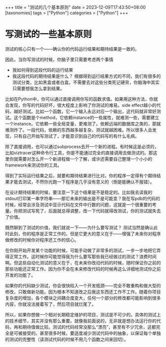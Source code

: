+++
title = "测试的几个基本原则"
date = 2023-12-09T17:43:50+08:00
[taxonomies]
tags = ["Python"]
categories = ["Python"]
+++

# 写测试的一些基本原则

测试的核心只有一个——确认你的代码运行结果和期待结果是一致的。

因此，当你写测试的时候，你脑子里只需要考虑两个事情

- 我如何得到这段代码的运行结果
- 我这段代码的期待结果是什么？
根据得到运行结果方式的不同，我们有很多的测试分类，比如黑盒或者白盒。不需要去对这些分类死记硬背，你脑海中其实只需要想我怎么拿到结果。

比如在Python中，你可以通过直接调用你写的函数求值。如果用这种方法，你就会发现，你写的代码好坏，很大程度上影响了你测试的难易。side effect越小的代码，越好测试。比如一个函数，它一个输入永远对应一个输出，这代码就非常好测试。这个函数是个method，它依赖instance的一些属性，就难测一些，需要建立一个instance。它依赖一些全局变量，更难测了。依赖远端的数据库之类的，那就难测炸了。一段代码，依赖的东西越多越复杂，测试就越困难。所以很多人会发现，只有自己开始写测试了，才能意识到自己的代码写的有什么毛病。

除了直接调用，也可以通过subprocess去开一个新的进程。有时候这是必须的，比如viztracer这种命令行工具，你是不能通过完全的直接调用去做测试的。那这里你就需要对怎么开一个新进程做一个了解，或许还需要自己整理一个小小的framework来测试你的工具。

得到了实际运行结果之后，就要和期待结果进行比对。你的程序一定得有个期待结果才能去测试，不然你光跑一下程序是几乎没有意义的（倒是能确认不报错）。

在设计期待结果的时候，要注意一下这个结果是不是稳定的。比如我去读我的stdout打印某一串字符串——那它未来的输出是不是可能变？我在写pdb的代码的时候，经常会涉及测试中显示代码在文件中行数的问题，这就是一个很重要的考量。你把测试写死了，后面就总得调整，改一下代码就得改测试，你的测试就失去了价值。

既然聊到了测试的价值，我们就说一下——为什么要写测试？
测试当然是确认此时此刻，你的程序是正常工作的。但是它更大的意义在于——增强了未来你对程序做修改的时候你对程序还工作的信心。

在你刚开始开发某个功能的时候，可能手动做了非常多的测试，一步一步地把它弄得正常工作。这时候你可能觉得我为什么要写那些我已经做过的测试？浪费时间啊。但这些自动化测试的意义在于，在未来你改动代码的时候，随时保证你之前的那些功能还正常工作。因为你不会在未来修改代码的时候再这么详细地测试你之前开发的功能了。

如果你的代码缺少测试，你会很快陷入一个开发瓶颈——完全不敢重构和做大型的修改，只敢做新功能。因为根本不知道改之后我这东西还工作不工作。随着你项目复杂度的增加，各个模块之间耦合度变大，任何一个部分的修改都可能影响到很多内容，你就没法接着写了，然后项目就烂尾了。

所以，如果你想做一个相对长期稳定维护的项目，测试是不可少的。具体的测试上的技术细节，其实并没有那么重要。就像我前面说的，无非就是想办法运行你的代码，再和期待值做比较。测试的代码经常没那么“漂亮”，甚至有不少冗余，这都完全是可被接受的。甚至很多时候，要适度减少测试代码中的抽象，以保证每个单独的测试的完整性（读测试代码的时候不用几个函数之间来回切）。
